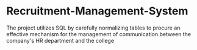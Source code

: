 # Recruitment-Management-System
The project utilizes SQL  by carefully normalizing tables to procure an effective mechanism for the management of communication between the company's HR department and the college
